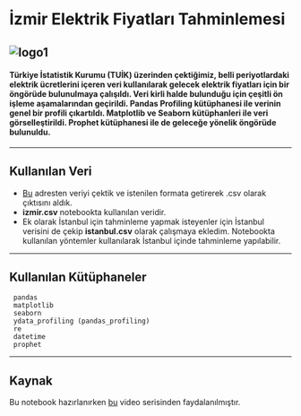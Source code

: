 # İzmir Elektrik Fiyatları Tahminlemesi
![logo1](https://user-images.githubusercontent.com/88631980/222411413-70c24d79-2fbf-4f5f-8b43-2e5b027a63ee.jpg)
--------------
#### Türkiye İstatistik Kurumu (TUİK) üzerinden çektiğimiz, belli periyotlardaki elektrik ücretlerini içeren veri kullanılarak gelecek elektrik fiyatları için bir öngörüde bulunulmaya çalışıldı. Veri kirli halde bulunduğu için çeşitli ön işleme aşamalarından geçirildi. Pandas Profiling kütüphanesi ile verinin genel bir profili çıkartıldı. Matplotlib ve Seaborn kütüphanleri ile veri görselleştirildi. Prophet kütüphanesi ile de geleceğe yönelik öngörüde bulunuldu.
-------
## Kullanılan Veri
+ [Bu](https://biruni.tuik.gov.tr/medas/?locale=tr) adresten veriyi çektik ve istenilen formata getirerek .csv olarak çıktısını aldık.
+ <b>izmir.csv</b> notebookta kullanılan veridir.
+ Ek olarak İstanbul için tahminleme yapmak isteyenler için İstanbul verisini de çekip <b>istanbul.csv</b> olarak çalışmaya ekledim. Notebookta kullanılan yöntemler kullanılarak İstanbul içinde tahminleme yapılabilir. 
-------------------------
## Kullanılan Kütüphaneler
     pandas
     matplotlib
     seaborn
     ydata_profiling (pandas_profiling)
     re
     datetime
     prophet
----------

## Kaynak
Bu notebook hazırlanırken [bu](https://www.youtube.com/watch?v=x819Ga1B_XM) video serisinden faydalanılmıştır.
